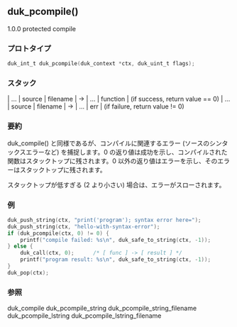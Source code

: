 ## duk_pcompile() 

1.0.0 protected compile

### プロトタイプ

```c
duk_int_t duk_pcompile(duk_context *ctx, duk_uint_t flags);
```

### スタック

| ... | source | filename | -> | ... | function | (if success, return value == 0)
| ... | source | filename | -> | ... | err | (if failure, return value != 0)

### 要約

duk_compile() と同様であるが、コンパイルに関連するエラー (ソースのシンタックスエラーなど) を捕捉します。0 の返り値は成功を示し、コンパイルされた関数はスタックトップに残されます。0 以外の返り値はエラーを示し、そのエラーはスタックトップに残されます。

スタックトップが低すぎる (2 より小さい) 場合は、エラーがスローされます。


### 例

```c
duk_push_string(ctx, "print('program'); syntax error here=");
duk_push_string(ctx, "hello-with-syntax-error");
if (duk_pcompile(ctx, 0) != 0) {
    printf("compile failed: %s\n", duk_safe_to_string(ctx, -1));
} else {
    duk_call(ctx, 0);      /* [ func ] -> [ result ] */
    printf("program result: %s\n", duk_safe_to_string(ctx, -1));
}
duk_pop(ctx);
```

### 参照

duk_compile
duk_pcompile_string
duk_pcompile_string_filename
duk_pcompile_lstring
duk_pcompile_lstring_filename